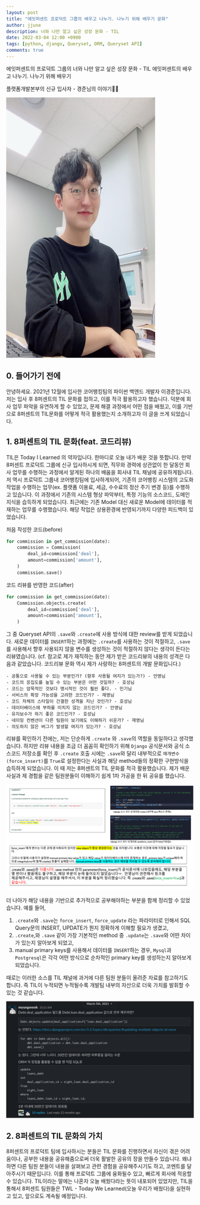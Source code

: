 ```yaml
---
layout: post
title: "에잇퍼센트 프로덕트 그룹의 배우고 나누기. 나누기 위해 배우기 문화"
author: jjune
description: 너와 나만 알고 싶은 성장 문화 - TIL
date: 2022-03-04 12:00 +0900
tags: [python, django, Queryset, ORM, Queryset API]
comments: true
---
```

에잇퍼센트의 프로덕트 그룹의 너와 나만 알고 싶은 성장 문화 - TIL
에잇퍼센트의 배우고 나누기. 나누기 위해 배우기

플랫폼개발본부의 신규 입사자 - 경준님의 이야기🏃‍♂️

<img src="/images/kyungjun.jpeg" width="400" height="700">

## 0. 들어가기 전에

안녕하세요. 2021년 12월에 입사한 코어뱅킹팀의 파이썬 백엔드 개발자 이경준입니다.
저는 입사 후 8퍼센트의 TIL 문화를 접하고, 이를 적극 활용하고자 했습니다. 덕분에 회사 업무 파악을 유연하게 할 수 있었고, 문제 해결 과정에서 어떤 점을 배웠고, 이를 기반으로 8퍼센트의 TIL문화를 어떻게 적극 활용했는지 소개하고자 이 글을 쓰게 되었습니다.

## 1. 8퍼센트의 TIL 문화(feat. 코드리뷰)

TIL은 Today I Learned 의 약자입니다. 한마디로 오늘 내가 배운 것을 뜻합니다. 만약 8퍼센트 프로덕트 그룹에 신규 입사하시게 되면, 직무와 경력에 상관없이 한 달동안 회사 업무를 수행하는 과정에서 알게된 하나의 배움을 회사내 TIL 채널에 공유하게됩니다. 
저 역시 프로덕트 그룹내 코어뱅킹팀에 입사하게되어, 기존의 코어뱅킹 시스템의 고도화 작업을 수행하는 업무(ex. 플랫폼 이용료, 세금, 수수료의 정산 주기 변경 등)를 수행하고 있습니다. 이 과정에서 기존의 시스템 형상 파악부터, 특정 기능의 소스코드, 도메인 지식을 습득하게 되었습니다. 
최근에는 기존 Model 대신 새로운 Model에 데이터를 적재하는 업무를 수행했습니다. 해당 작업은 상용환경에 반영되기까지 다양한 피드백이 있었습니다. 

처음 작성한 코드(before)
```python
for commission in get_commission(date):
    commission = Commission(
        deal_id=commission['deal'],
        amount=commission['amount'],
    )
    commission.save()
```

코드 리뷰를 반영한 코드(after)
```python
for commission in get_commission(date):
    Commission.objects.create(
        deal_id=commission['deal'],
        amount=commission['amount'],
    )
```

그 중 Queryset API의 `.save`와 `.create`에 사용 방식에 대한 review를 받게 되었습니다. 
새로운 데이터를 `INSERT`하는 과정에는 `.create`를 사용하는 것이 적절하고, `.save`를 사용해서 향후 사용되지 않을 변수를 생성하는 것이 적절하지 않다는 생각이 든다는 리뷰였습니다.
(cf. 참고로 제가 재직하는 동안 제가 받은 코드리뷰의 내용의 성격은 다음과 같았습니다. 코드리뷰 문화 역시 제가 사랑하는 8퍼센트의 개발 문화입니다.)
```
- 공통으로 사용될 수 있는 부분인가? (향후 사용될 여지가 있는가?) - 안영님
- 코드의 응집도를 높일 수 있는 부분은 어떤 것일까? - 호성님
- 코드는 암묵적인 것보다 명시적인 것이 훨씬 좋다. - 민기님
- 서비스의 확장 가능성을 고려한 코드인가? - 재영님
- 코드 자체의 스타일이 간결한 성격을 지닌 것인가? - 호성님
- 데이터베이스에 부하를 미치지 않는 코드인가? - 안영님
- 유지보수가 하기 좋은 코드인가? - 호성님
- 네이밍 컨벤션이 다른 팀원이 보기에도 이해하기 쉬운가? - 재영님
- 의도하지 않은 버그가 발생할 여지가 있는가? - 호성님
```
리뷰를 확인하기 전에는, 저는 단순하게 `.create` 와 `.save`의 역할을 동일하다고 생각했습니다. 하지만 리뷰 내용을 조금 더 꼼꼼히 확인하기 위해 `Django` 공식문서와 공식 소스코드 저장소를 확인 후 `.create` 호출 시에는 `.save`와 달리 내부적으로 `매개변수(force_insert)`를 `True`로 설정한다는 사실과 해당 method들의 정확한 구현방식을
 습득하게 되었습니다. 이 때 저는 8퍼센트의 TIL 문화를 적극 활용했습니다. 제가 배운 사실과 제 경험을 같은 팀원분들이 이해하기 쉽게 1차 가공을 한 뒤 공유를 했습니다. 

![til](/images/til.png)

더 나아가 해당 내용을 기반으로 추가적으로 공부해야하는 부분을 함께 정리할 수 있었습니다.
예를 들어,
1) `.create`와 `.save`는 `force_insert`, `force_update` 라는 파라미터로 인해서 SQL Query문의 INSERT, UPDATE가 뭔지 정확하게 이해할 필요가 생겼고, 
2) `.create`,와 `.save` 같이 가장 기본적인 method 중 `.update`는 `.save`와 어떤 차이가 있는지 알아보게 되었고,
3) manual primary keys를 사용해서 데이터를 `INSERT`하는 경우, `Mysql`과 `Postgresql`은 각각 어떤 방식으로 순차적인 primary key를 생성하는지 알아보게 되었습니다.

때로는 이러한 소스를 TIL 채널에 과거에 다른 팀원 분들이 올려준 자료를 참고하기도 합니다. 즉 TIL이 누적되면 누적될수록 개발팀 내부의 자산으로 더욱 가치를 발휘할 수 있는 것 같습니다.

![past_til](/images/past_til.png)

## 2. 8퍼센트의 TIL 문화의 가치

8퍼센트의 프로덕트 팀에 입사하시는 분들은 TIL 문화를 진행하면서 자신이 겪은 어려움이나, 공부한 내용을 공유해줌으로써 더욱 활발한 공유의 장을 만들수 있습니다. 왜냐하면 다른 팀원 분들이 내용을 살펴보고 관련 경험을 공유해주시기도 하고, 코멘트를 달아주시기 때문입니다. 이를 통해 프로덕트 그룹에 융화될수 있고, 빠르게 회사에 적응할 수 있습니다.
TIL이라는 말에는 나혼자 오늘 배웠다라는 뜻이 내포되어 있었지만, TIL을 통해서 8퍼센트 팀원들은 TWL - Today We Learned(오늘 우리가 배웠다)을 실현하고 있고, 앞으로도 계속될 예정입니다. 







